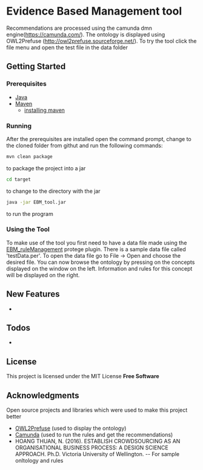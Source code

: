 # Evidence Based Management tool

Recommendations are processed using the camunda dmn engine(https://camunda.com/). The ontology is displayed using OWL2Prefuse (http://owl2prefuse.sourceforge.net/).
To try the tool click the file menu and open the test file in the data folder

## Getting Started
### Prerequisites
- [Java](https://www.java.com/en/download/)
- [Maven](https://maven.apache.org/) 
  - [installing maven](https://www.mkyong.com/maven/how-to-install-maven-in-windows/)
  
### Running
After the prerequisites are installed open the command prompt, change to the cloned folder from githut and run the following commands:
```sh
mvn clean package
```
to package the project into a jar
```sh
cd target
```
to change to the directory with the jar
```sh
java -jar EBM_tool.jar
```
to run the program

### Using the Tool
To make use of the tool you first need to have a data file made using the [EBM_ruleManagement](https://github.com/tom277/EBM_ruleManagement) protege plugin. There is a sample data file called 'testData.per'. To open the data file go to File -> Open and choose the desired file. You can now browse the ontology by pressing on the concepts displayed on the window on the left. Information and rules for this concept will be displayed on the right.

## New Features
-

## Todos
- 


## License
This project is licensed under the MIT License
**Free Software**
## Acknowledgments
Open source projects and libraries which were used to make this project better

- [OWL2Prefuse](http://owl2prefuse.sourceforge.net/) (used to display the ontology)
- [Camunda](https://camunda.com/) (used to run the rules and get the recommendations)
- HOANG THUAN, N. (2016). ESTABLISH CROWDSOURCING AS AN ORGANISATIONAL BUSINESS PROCESS: A DESIGN SCIENCE APPROACH. Ph.D. Victoria University of Wellington. -- For sample onltology and rules
